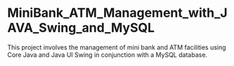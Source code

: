 # MiniBank_ATM_Management_with_JAVA_Swing_and_MySQL
This project involves the management of mini bank and ATM facilities using Core Java and Java UI Swing in conjunction with a MySQL database.
